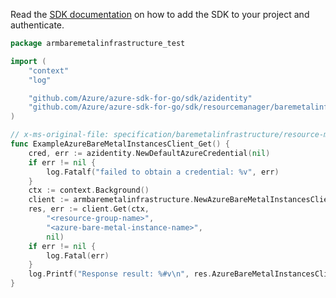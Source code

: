 Read the [SDK documentation](https://github.com/Azure/azure-sdk-for-go/blob/sdk%2Fresourcemanager%2Fbaremetalinfrastructure%2Farmbaremetalinfrastructure%2Fv0.2.0/sdk/resourcemanager/baremetalinfrastructure/armbaremetalinfrastructure/README.md) on how to add the SDK to your project and authenticate.

```go
package armbaremetalinfrastructure_test

import (
	"context"
	"log"

	"github.com/Azure/azure-sdk-for-go/sdk/azidentity"
	"github.com/Azure/azure-sdk-for-go/sdk/resourcemanager/baremetalinfrastructure/armbaremetalinfrastructure"
)

// x-ms-original-file: specification/baremetalinfrastructure/resource-manager/Microsoft.BareMetalInfrastructure/stable/2021-08-09/examples/AzureBareMetalInstances_Get.json
func ExampleAzureBareMetalInstancesClient_Get() {
	cred, err := azidentity.NewDefaultAzureCredential(nil)
	if err != nil {
		log.Fatalf("failed to obtain a credential: %v", err)
	}
	ctx := context.Background()
	client := armbaremetalinfrastructure.NewAzureBareMetalInstancesClient("<subscription-id>", cred, nil)
	res, err := client.Get(ctx,
		"<resource-group-name>",
		"<azure-bare-metal-instance-name>",
		nil)
	if err != nil {
		log.Fatal(err)
	}
	log.Printf("Response result: %#v\n", res.AzureBareMetalInstancesClientGetResult)
}
```
